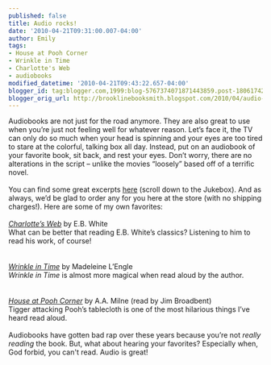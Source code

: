 ```yaml
---
published: false
title: Audio rocks!
date: '2010-04-21T09:31:00.007-04:00'
author: Emily
tags:
- House at Pooh Corner
- Wrinkle in Time
- Charlotte's Web
- audiobooks
modified_datetime: '2010-04-21T09:43:22.657-04:00'
blogger_id: tag:blogger.com,1999:blog-5767374071871443859.post-1806174272456718144
blogger_orig_url: http://brooklinebooksmith.blogspot.com/2010/04/audio-rocks.html
---
```


Audiobooks are not just for the road anymore.  They are also great to use when you’re just not feeling well for whatever reason.  Let’s face it, the TV can only do so much when your head is spinning and your eyes are too tired to stare at the colorful, talking box all day.   Instead, put on an audiobook of your favorite book, sit back, and rest your eyes.   Don’t worry, there are no alterations in the script – unlike the movies “loosely” based off of a terrific novel.<br /><br />You can find some great excerpts <a href="http://www.randomhouse.com/audio/listeninglibrary/">here</a> (scroll down to the Jukebox).  And as always, we’d be glad to order any for you here at the store (with no shipping charges!).  Here are some of my own favorites:<br /><br /><span style="font-style:italic;"><a href="http://www.randomhouse.com/audio/catalog/samplepop.pperl?isbn=9780807208526">Charlotte’s Web</a></span> by E.B. White<br />What can be better that reading E.B. White’s classics?  Listening to him to read his work, of course!<br /><br /><br /><span style="font-style:italic;"><a href="http://www.randomhouse.com/audio/catalog/samplepop.pperl?isbn=9780739331781">Wrinkle in Time</a></span> by Madeleine L’Engle<br /><span style="font-style:italic;">Wrinkle in Time</span> is almost more magical when read aloud by the author.<br /><br /><br /><span style="font-style:italic;"><a href="http://www.harpercollinschildrens.com/harperchildrensImages/listeningroom/9780060582531.mp3">House at Pooh Corner</a></span> by A.A. Milne (read by Jim Broadbent)<br />Tigger attacking Pooh’s tablecloth is one of the most hilarious things I’ve heard read aloud.<br /><br />Audiobooks have gotten bad rap over these years because you’re not <span style="font-style:italic;">really reading </span>the book.  But, what about hearing your favorites?  Especially when, God forbid, you can't read.  Audio is great!
